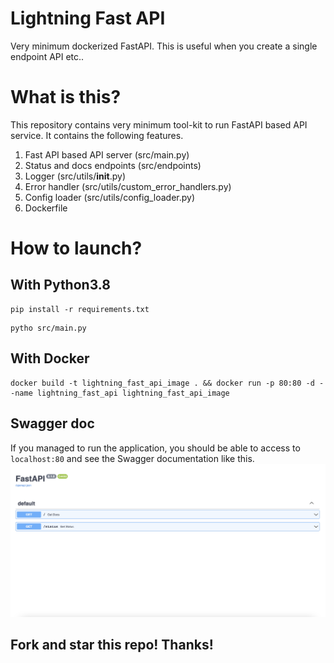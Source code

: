 # Lightning Fast API
Very minimum dockerized FastAPI. This is useful when you create a single endpoint API etc..


# What is this?
This repository contains very minimum tool-kit to run FastAPI based API service.
It contains the following features.

1. Fast API based API server (src/main.py)
2. Status and docs endpoints (src/endpoints)
2. Logger (src/utils/__init__.py)
3. Error handler (src/utils/custom_error_handlers.py)
4. Config loader (src/utils/config_loader.py)
5. Dockerfile

# How to launch?

## With Python3.8
```
pip install -r requirements.txt
```

```
pytho src/main.py
```

## With Docker
```
docker build -t lightning_fast_api_image . && docker run -p 80:80 -d --name lightning_fast_api lightning_fast_api_image 
```

## Swagger doc
If you managed to run the application, you should be able to access to `localhost:80` and see the Swagger documentation like this.
![alt text](docs/swagger.png "Swagger")

## Fork and star this repo! Thanks!


